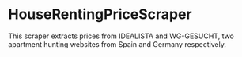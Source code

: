 # HouseRentingPriceScraper
This scraper extracts prices from IDEALISTA and WG-GESUCHT, two apartment hunting websites from Spain and Germany respectively.
